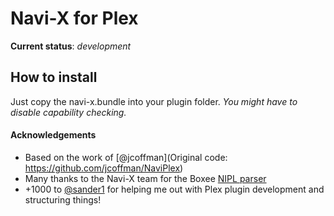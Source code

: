 # Navi-X for Plex
**Current status**: *development*

## How to install
Just copy the navi-x.bundle into your plugin folder.
*You might have to disable capability checking.*

#### Acknowledgements
* Based on the work of [@jcoffman](Original code: https://github.com/jcoffman/NaviPlex)
* Many thanks to the Navi-X team for the Boxee [NIPL parser](http://code.google.com/p/navi-x/source/browse/trunk/Navi-X%20BOXEE/beta/com.navix.main/source/libs/nipl.py)
* +1000 to [@sander1](https://github.com/sander1) for helping me out with Plex plugin development and structuring things!
